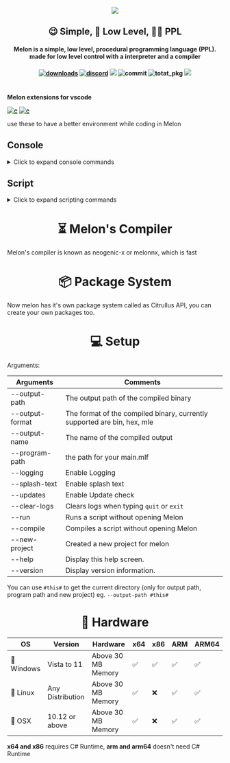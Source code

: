 <p align="center">
  <img
    src="https://user-images.githubusercontent.com/69463173/189360260-98ad7317-ea47-45d9-b547-f527678dcfd4.png"
  >
  <h2 align="center">😉 Simple, 💾 Low Level, 👨‍💻 PPL</h2>
  <h4 align="center">Melon is a simple, low level, procedural programming language (PPL). made for low level control with a interpreter and a compiler<h4>
</p>
  
<p align="center">
  <a href="https://github.com/pradosh-arduino/Melon-Language/releases"><img src="https://img.shields.io/github/downloads/pradosh-arduino/Melon-Language/total?style=flat-square" alt="downloads"></a>
<a href="https://discord.gg/G2zKcAYrxS"><img src="https://img.shields.io/discord/902455221039530004?style=flat-square" alt="discord"></a>
<img src="https://betteruptime.com/status-badges/v1/monitor/ha7i.svg">
<img src="https://img.shields.io/github/last-commit/pradosh-arduino/Melon-Language?style=flat-square" alt="commit">
<img src="https://img.shields.io/github/directory-file-count/pradosh-arduino/Citrullus-Packages?color=%23e85634&label=Citrullus%20Packages&style=flat-square" alt="totat_pkg">
<a href="https://www.reddit.com/r/Melon_Language"><img src="https://img.shields.io/badge/Reddit-r%2FMelon__Language-red?style=flat-square&logo=reddit"></a>
  
#
  
**Melon extensions for vscode**
  
[![e](https://img.shields.io/visual-studio-marketplace/v/Pradosh-S.melon-language?color=green&label=Melon%20Language&style=flat-square&logo=visual-studio-code&logoColor=blue)](https://marketplace.visualstudio.com/items?itemName=Pradosh-S.melon-language)
[![e](https://img.shields.io/visual-studio-marketplace/v/Pradosh-S.melon-code-snippets?color=green&label=Melon%20Code%20Snippets&logo=visual-studio-code&logoColor=blue&style=flat-square)](https://marketplace.visualstudio.com/items?itemName=Pradosh-S.melon-code-snippets)
  
use these to have a better environment while coding in Melon
  
## Console
<details>
  <summary>Click to expand console commands</summary>

|     Commands    |                                                    Info                                                    |           Syntax           |
|-----------------|------------------------------------------------------------------------------------------------------------|----------------------------|
| >               |  move the cursor right by 1                                                                                |  >                         |
| <               |    move the cursor left by 1                                                                               |  <                         |
| +               |  add the Address that is selected in cursor                                                                |  +                         |
| -               |    subtract the Address that is selected in cursor                                                         | -                          |
| ;               |    print the Array in the screen                                                                           | ;                          |
| compile         |   compile the arrays/addresses into a executable file                                                      | compile                    |
| compile-script  |   compile the melon language file to melon language executable                                             | compile-script |
| clear           |   clears the screen                                                                                        | clear                      |
| reset           |   resets all address                                                                                       | reset                      |
| run             |   runs the script                                                                                          | run                        |
| cta             |   prints the addresses in text format                                                                      | cta                        |
| write           |   writes a custom value into address                                                                       |  write \n <value>          |
| copy            |   copy the address to the cursor position                                                                  |  copy \n <value>           |
| if              |   (UNFINISHED) check if the address is <your_value> or not                                                 |                            |
| calc            |   do math                                                                                                  |  calc \n <value>           |
| var             |   save a variable                                                                                          |  var \n <var_name>|
| change-var      |   change variable value                                                                                    |  change-var \n <var_name>|
| delete-var      |   Remove a variable                                                                                        |  delete-var \n <val_name>  |
| delete-all-vars |  Remove All variables                                                                                      |  delete-all-vars           |
| lock-var        |  lock a variable                                                                                           | lock-var \n <name_>           |
| importl         |  Import build in libraries                                                                                 |  importl \n <library_name> |
| load-pkg        |  loads a package                                                                                           |  load-pkg \n <name_>        |
| gen-pkg         |  generates a package with main.mlf                                                                         |  gen-pkg                   |
| fetch-pkg       |  downloads a pkg from [Citrullus Server](https://cdn.jsdelivr.net/gh/pradosh-arduino/Citrullus-Packages/)  |  fetch-pkg \n <name_>       |
|  time           |  shows time it even has like `time.month` to show current month or `time.day` or `time.week` etc           |  time                      |
| quit/exit       |   closes melon                                                                                             |  quit (OR) exit            |
 
### Graphics
 | Commands | Info | Syntax |
 |----------|------|----|
 | println | prints a text then goes to a new line | `println \n "<text>"`
 | printf | prints a text | `printf \n "<text>"`
 | colour | changes console colour | `colour \n <fg>,<bg>`
 | set-cursor-pos | sets cursor pos | `set-cursor-pos \n <x>,<y>`
  
</details>
 
## Script
  <details>
    <summary>Click to expand scripting commands</summary>
    
| Commands | Info | Syntax|
|----------|------|--|
|function| creates a new function | function <name> \n end for calling: <name>~()|
|> | move the cursor right by 1 |>|
|< |   move the cursor left by 1 |<
|+ | add the Address that is selected in cursor |+
|- |   subtract the Address that is selected in cursor |-
|; |   print the Array in the screen |;
|clear |  clears the screen |clear
|reset |  resets all address |reset
|write |  writes a custom value into address |
|jump |  jumps to a line number |
|copy |  copy the address to a specific place |
|if |  check if the address is <your_value> or not |
|calc |  do math |
|write-var |  write a saved variable to a address that is selected by cursor position |
|convert| text to address array |
| goto | goto start to loop infinitly or goto end to end the script much like return in C# |
| sleep | A thread based timer (Milliseconds) |
| importf | Import other .mlf to your main.mlf |
| importl | imports any built-in library |
|for| for loops | for i=1; i-10; i=+1 \n fo-end |
|quit |  quit the console with a error code|

### Graphics
 | Commands | Info |
 |----------|------|
 | println | prints a text then goes to a new line |
 | printf | prints a text |
 
</details>
<h1 align="center">⏳ <strong>Melon's Compiler</strong></h1>
  Melon's compiler is known as neogenic-x or melonnx, which is fast
  
<h1 align="center">📦 <strong>Package System</strong></h1>
  Now melon has it's own package system called as Citrullus API, you can create your own packages too.

<h1 align="center">💻 <strong>Setup</strong></h1>
    
Arguments:
  
|    Arguments    |                                 Comments                                 |
|-----------------|--------------------------------------------------------------------------|
| --output-path   |   The output path of the compiled binary                                 |
| --output-format | The format of the compiled binary, currently supported are bin, hex, mle |
| --output-name   |   The name of the compiled output                                        |
| --program-path  |  the path for your main.mlf                                              |
| --logging       |    Enable Logging                                                        |
| --splash-text   |    Enable splash text                                                    |
| --updates       |    Enable Update check                                                   |
| --clear-logs    |    Clears logs when typing `quit` or `exit`                              |
| --run           |    Runs a script without opening Melon                                   |
| --compile       |    Compiles a script without opening Melon                               |
| --new-project   |    Created a new project for melon                                       |
| --help          |    Display this help screen.                                             |
| --version       |    Display version information.                                          |
  
  You can use `#this#` to get the current directory (only for output path, program path and new project) eg. `--output-path #this#`
  
  <h1 align="center">💽 <strong>Hardware</strong></h1>
  

|     OS     |     Version      |         Hardware         | x64 | x86 | ARM | ARM64 |
|------------|------------------|--------------------------|-------|------|-------|--------|
| 🚪 Windows | Vista to 11      | Above 30 MB Memory       | ✅   | ✅   | ✅   | ✅     |
| 🐧 Linux   | Any Distribution | Above 30 MB Memory       | ✅   | ❌   | ✅   | ✅     |
| 🍎 OSX     | 10.12 or above   | Above 30 MB Memory | ✅   | ❌   | ✅   | ✅     |

**x64 and x86** requires C# Runtime, **arm and arm64** doesn't need C# Runtime
